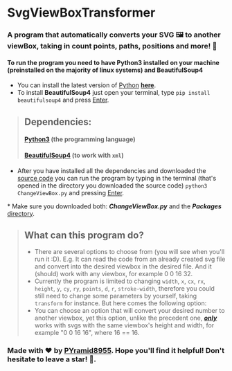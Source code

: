 # SvgViewBoxTransformer
### A program that automatically converts your SVG 🖼️ to another viewBox, taking in count points, paths, positions and more! 🎉

#### To run the program you need to have **Python3** installed on your machine (preinstalled on the majority of linux systems) and **BeautifulSoup4**
- You can install the latest version of [Python](https://en.wikipedia.org/wiki/Python_(programming_language)) **__[here](https://www.python.org/downloads/)__**.
- To install **BeautifulSoup4** just open your terminal, type `pip install beautifulsoup4` and press [Enter](https://en.wikipedia.org/wiki/Enter_key).

> ## Dependencies:
> #### [Python3](https://en.wikipedia.org/wiki/Python_(programming_language)) (the programming language)
> #### [BeautifulSoup4](https://pypi.org/project/beautifulsoup4/) (to work with `xml`)

* After you have installed all the dependencies and downloaded the [source code](https://github.com/PYramid8955/SvgViewBoxTransformer) you can run the program by typing in the terminal (that's opened in the directory you downloaded the source code) `python3 ChangeViewBox.py` and pressing [Enter](https://en.wikipedia.org/wiki/Enter_key).

<span color="red">* Make sure you downloaded both: ***ChangeViewBox.py*** and the ***Packages*** [directory](https://en.wikipedia.org/wiki/Directory_(computing)).</span>

> ## What can this program do?
> - There are several options to choose from (you will see when you'll run it :D). E.g. It can read the code from an already created svg file and convert into the desired viewbox in the desired file. And it (should) work with any viewbox, for example 0 0 16 32.
> - Currently the program is limited to changing `width`, `x`, `cx`, `rx`, `height`, `y`, `cy`, `ry`, `points`, `d`, `r`, `stroke-width`, therefore you could still need to change some parameters by yourself, taking `transform` for instance. But here comes the following option:
> - You can choose an option that will convert your desired number to another viewbox, yet this option, unlike the precedent one, ***[only](https://dictionary.cambridge.org/dictionary/english/only)*** works with svgs with the same viewbox's height and width, for example "0 0 16 16", where 16 == 16.



### Made with ❤️ by [PYramid8955](https://github.com/PYramid8955). Hope you'll find it helpful! Don't hesitate to leave a star! 🌟.

